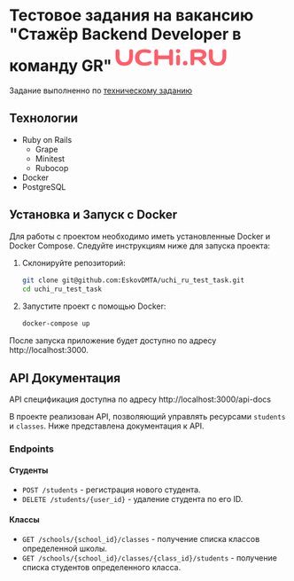 # Тестовое задания на вакансию "Стажёр Backend Developer в команду GR" [![uchi.ru](./uchi_ru_logo.svg)](https://uchi.ru/)

Задание выполненно по [техническому заданию ](https://github.com/uchiru/internship-api-schema-task)

## Технологии
- Ruby on Rails
   - Grape
   - Minitest
   - Rubocop
- Docker
- PostgreSQL

## Установка и Запуск с Docker

Для работы с проектом необходимо иметь установленные Docker и Docker Compose. Следуйте инструкциям ниже для запуска проекта:

1. Склонируйте репозиторий:

   ```sh
   git clone git@github.com:EskovDMTA/uchi_ru_test_task.git
   cd uchi_ru_test_task

2. Запустите проект с помощью Docker:

   ```sh
   docker-compose up

После запуска приложение будет доступно по адресу http://localhost:3000.

## API Документация

API спецификация доступна по адресу  http://localhost:3000/api-docs

В проекте реализован API, позволяющий управлять ресурсами `students` и `classes`. Ниже представлена документация к API.

### Endpoints

#### Студенты

- `POST /students` - регистрация нового студента.
- `DELETE /students/{user_id}` - удаление студента по его ID.

#### Классы

- `GET /schools/{school_id}/classes` - получение списка классов определенной школы.
- `GET /schools/{school_id}/classes/{class_id}/students` - получение списка студентов определенного класса.

